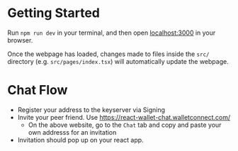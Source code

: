 # Getting Started

Run `npm run dev` in your terminal, and then open [localhost:3000](http://localhost:3000) in your browser.

Once the webpage has loaded, changes made to files inside the `src/` directory (e.g. `src/pages/index.tsx`) will automatically update the webpage.

# Chat Flow

- Register your address to the keyserver via Signing
- Invite your peer friend. Use https://react-wallet-chat.walletconnect.com/
  - On the above website, go to the `Chat` tab and copy and paste your own addresss for an invitation
- Invitation should pop up on your react app.

